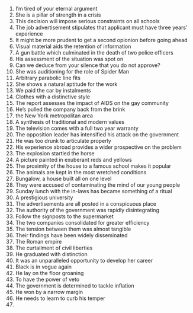 1. I’m tired of your eternal argument
2. She is a pillar of strength in a crisis
3. This decision will impose serious constraints on all schools
4. The job advertisement stipulates that applicant must have three years’ experience
5.  It might be more prudent to get a second opionion before going ahead
6. Visual material aids the retention of information 
7. A gun battle which culminated in the death of two police officers 
8. His assessment of the situation was spot on 
9. Can we deduce from your silence that you do not approve?
10. She was auditioning for the role of Spider Man
11. Arbitrary parabolic line fits
12. She shows a natural aptitude for the work
13. We paid the car by instalments
14. Clothes with a distinctive style
15. The report assesses the impact of AIDS  on the gay community 
16. He’s pulled the company back from the brink
17. the New York metropolitan area
18. A synthesis of traditional and modern values
19. The television comes with a full two year warranty
20. The opposition leader has intensified his attack on the government 
21. He was too drunk to articulate properly
22. His experience abroad provides a wider prospective on the problem
23. The explosion startled the horse
24. A picture painted in exuberant reds and yellows
25. The proximity of the house to a famous school makes it popular 
26. The animals are kept in the most wretched conditions
27. Bungalow, a house built all on one level
28. They were accused of contaminating the mind of our young people
29. Sunday lunch with the in-laws has became something of a ritual
30. A prestigious university
31. The advertisements are all posted in a conspicuous place
32. The authority of the government was rapidly disintegrating
33. Follow the signposts to the supermarket 
34. The two companies consolidated for greater efficiency
35. The tension between them was almost tangible
36. Their findings have been widely disseminated
37. The Roman empire
38. The curtailment of civil liberties
39. He graduated with distinction
40. It was an unparalleled opportunity to develop her career
41. Black is in vogue again
42. He lay on the floor groaning
43. To have the power of veto 
44. The government is determined to tackle inflation
45. He won by a narrow margin
46. He needs to learn to curb his temper
47. 